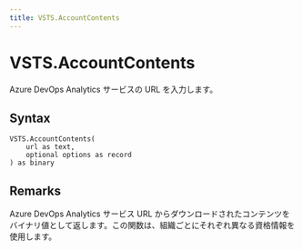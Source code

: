 ```yaml
---
title: VSTS.AccountContents
---
```


# VSTS.AccountContents


Azure DevOps Analytics サービスの URL を入力します。


## Syntax

```powerquery
VSTS.AccountContents(
    url as text,
    optional options as record
) as binary
```


## Remarks

Azure DevOps Analytics サービス URL からダウンロードされたコンテンツをバイナリ値として返します。この関数は、組織ごとにそれぞれ異なる資格情報を使用します。


